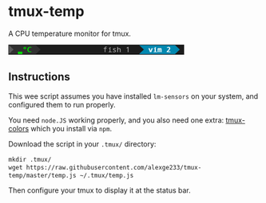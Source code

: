 # tmux-temp

A CPU temperature monitor for tmux.

![tmux-temp](https://github.com/alexge233/tmux-temp/blob/master/tmux_status_temp.png?raw=true)

## Instructions

This wee script assumes you have installed `lm-sensors` on your system,
and configured them to run properly.

You need `node.JS` working properly, and you also need one extra:
[tmux-colors](https://github.com/alexge233/tmux-temp) which you install via `npm`.

Download the script in your `.tmux/` directory:

```
mkdir .tmux/
wget https://raw.githubusercontent.com/alexge233/tmux-temp/master/temp.js ~/.tmux/temp.js
```

Then configure your tmux to display it at the status bar.


